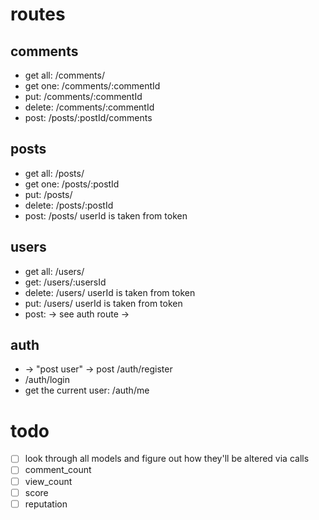 # routes
## comments
- get all: /comments/
- get one: /comments/:commentId
- put: /comments/:commentId
- delete: /comments/:commentId
- post: /posts/:postId/comments

## posts
- get all: /posts/
- get one: /posts/:postId
- put: /posts/
- delete: /posts/:postId
- post: /posts/
    userId is taken from token

## users
- get all: /users/
- get: /users/:usersId
- delete: /users/
    userId is taken from token
- put: /users/
    userId is taken from token
- post: -> see auth route ->

## auth
- -> "post user" -> post /auth/register
- /auth/login
- get the current user: /auth/me 

# todo 
- [ ] look through all models and figure out how they'll be altered via calls
- [ ] comment_count
- [ ] view_count
- [ ] score
- [ ] reputation
